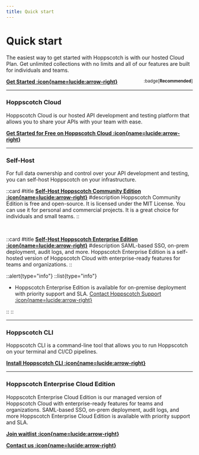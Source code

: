 ```yaml
---
title: Quick start
---
```


# Quick start

The easiest way to get started with Hoppscotch is with our hosted Cloud Plan. Get unlimited collections with no limits and all of our features are built for individuals and teams.

[**Get Started :icon{name=lucide:arrow-right}**](https://hoppscotch.io) <span style="float:right"><sup> :badge[**Recommended**] </sup></span>

---

### Hoppscotch Cloud

Hoppscotch Cloud is our hosted API development and testing platform that allows you to share your APIs with your team with ease.

[**Get Started for Free on Hoppscotch Cloud :icon{name=lucide:arrow-right}**](https://hoppscotch.io)

---

### Self-Host

For full data ownership and control over your API development and testing, you can self-host Hoppscotch on your infrastructure.

::card
#title
[**Self-Host Hoppscotch Community Edition :icon{name=lucide:arrow-right}**](/documentation/self-host/community-edition/getting-started)
#description
Hoppscotch Community Edition is free and open-source. It is licensed under the MIT License. You can use it for personal and commercial projects. It is a great choice for individuals and small teams.
::

<br />

::card
#title
[**Self-Host Hoppscotch Enterprise Edition :icon{name=lucide:arrow-right}**](/documentation/self-host/enterprise-edition/getting-started)
#description
SAML-based SSO, on-prem deployment, audit logs, and more. Hoppscotch Enterprise Edition is a self-hosted version of Hoppscotch Cloud with enterprise-ready features for teams and organizations.
::

::alert{type="info"}
::list{type="info"}

- Hoppscotch Enterprise Edition is available for on-premise deployment with priority support and SLA. [Contact Hoppscotch Support :icon{name=lucide:arrow-right}](/support/getting-started/introduction)

::
::

---

### Hoppscotch CLI

Hoppscotch CLI is a command-line tool that allows you to run Hoppscotch on your terminal and CI/CD pipelines.

[**Install Hoppscotch CLI :icon{name=lucide:arrow-right}**](/documentation/clients/cli)

---

### Hoppscotch Enterprise Cloud Edition

Hoppscotch Enterprise Cloud Edition is our managed version of Hoppscotch Cloud with enterprise-ready features for teams and organizations. SAML-based SSO, on-prem deployment, audit logs, and more Hoppscotch Enterprise Cloud Edition is available with priority support and SLA.

[**Join waitlist :icon{name=lucide:arrow-right}**](https://hoppscotch.io/beta)

[**Contact us :icon{name=lucide:arrow-right}**](mailto:support@hoppscotch.io)
